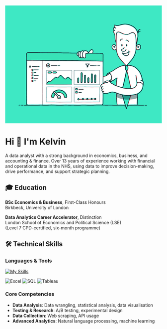 ![Header](./75ez.gif)
# Hi 👋 I'm Kelvin
A data analyst with a strong background in economics, business, and accounting & finance. Over 13 years of experience working with financial and operational data in the NHS, using data to improve decision-making, drive performance, and support strategic planning.

## 🎓 Education
**BSc Economics & Business**, First-Class Honours  
Birkbeck, University of London

**Data Analytics Career Accelerator**, Distinction  
London School of Economics and Political Science (LSE)  
(Level 7 CPD-certified, six-month programme)

## 🛠️ Technical Skills

### Languages & Tools
[![My Skills](https://skillicons.dev/icons?i=python,r,git)](https://skillicons.dev)

![Excel](https://img.shields.io/badge/Microsoft_Excel-217346?style=for-the-badge&logo=microsoft-excel&logoColor=white)
![SQL](https://img.shields.io/badge/SQL-4479A1?style=for-the-badge&logo=postgresql&logoColor=white)
![Tableau](https://img.shields.io/badge/Tableau-E97627?style=for-the-badge&logo=Tableau&logoColor=white)

### Core Competencies
- **Data Analysis**: Data wrangling, statistical analysis, data visualisation
- **Testing & Research**: A/B testing, experimental design
- **Data Collection**: Web scraping, API usage
- **Advanced Analytics**: Natural language processing, machine learning
